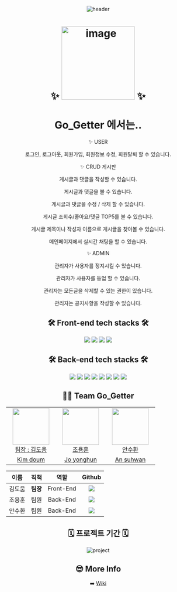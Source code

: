 <div align="center">
  
![header](https://capsule-render.vercel.app/api?type=waving&color=timeGradient&height=200&section=header&text=안녕하세요!%20Team%20Go_Getter입니다.%20🙌&fontSize=36&fontAlign=50&fontAlignY=40)

# ✨  <img width="200" alt="image" src="https://user-images.githubusercontent.com/99451647/157680446-14fa42d3-8183-4b94-90f8-5e47fc07f808.png"> ✨



# Go_Getter 에서는..

✨ USER

로그인, 로그아웃, 회원가입, 회원정보 수정, 회원탈퇴 할 수 있습니다.

✨ CRUD 게시판

게시글과 댓글을 작성할 수 있습니다.

게시글과 댓글을 볼 수 있습니다.

게시글과 댓글을 수정 / 삭제 할 수 있습니다.

게시글 조회수/좋아요/댓글 TOP5를 볼 수 있습니다.

게시글 제목이나 작성자 이름으로 게시글을 찾아볼 수 있습니다.

메인페이지에서 실시간 채팅을 할 수 있습니다.

✨ ADMIN

관리자가 사용자를 정지시킬 수 있습니다.

관리자가 사용자를 등업 할 수 있습니다.

관리자는 모든글을 삭제할 수 있는 권한이 있습니다.
  
관리자는 공지사항을 작성할 수 있습니다.

## 🛠 Front-end tech stacks 🛠

![](https://img.shields.io/badge/html-E34F26?style=for-the-badge&logo=html5&logoColor=white)
![](https://img.shields.io/badge/css3-1572B6?style=for-the-badge&logo=css3&logoColor=white)
![](https://img.shields.io/badge/javascript-F7DF1E?style=for-the-badge&logo=javascript&logoColor=black)
![](https://img.shields.io/badge/axios-A100FF?style=for-the-badge&logo=Accenture&logoColor=lightgreen)

## 🛠 Back-end tech stacks 🛠

![](https://img.shields.io/badge/Node.JS-339933?style=for-the-badge&logo=Node.js&logoColor=white)
![](https://img.shields.io/badge/Express-000000?style=for-the-badge&logo=Express&logoColor=white)
![](https://img.shields.io/badge/Mysql-4479A1?style=for-the-badge&logo=MySQL&logoColor=white)
![](https://img.shields.io/badge/Mysql2-4479A1?style=for-the-badge&logo=MySQL&logoColor=white)
![](https://img.shields.io/badge/jsonwebtoken-000000?style=for-the-badge&logo=JSON-Web-Tokens&logoColor=purple)
![](https://img.shields.io/badge/cookie_Parser-D4AA00?style=for-the-badge&logo=Cookiecutter&logoColor=white)
![](https://img.shields.io/badge/cors-F24C53?style=for-the-badge&logo=Corona-Engine&logoColor=white)
![](https://img.shields.io/badge/dotenv-172B4D?style=for-the-badge&logo=Confluence&logoColor=yellow)

## 🙌🏻 Team Go_Getter

<table>
    <tr>
        <td align="center" width="120px" height="80px">
            <a href="https://github.com/kimhelp"><img height="100px" width="100px" src="https://user-images.githubusercontent.com/90431155/156327966-40b3788e-5ac5-4a2d-9f06-09a8f20d91a3.png" /></a>
            <br />
            <a href="https://github.com/kimhelp">팀장 : 김도움</a>
        </td>
       <td align="center" width="120px" height="80px">
            <a href="https://github.com/cho112"><img height="100px" width="100px" src="https://user-images.githubusercontent.com/90431155/156329849-d4e31b14-58d0-4f22-9658-928c07ee4b70.png" /></a>
            <br />
            <a href="https://github.com/cho112">조용훈</a>
        </td>
        <td align="center" width="120px" height="80px">
            <a href="https://github.com/ash991213"><img height="100px" width="100px" src="https://user-images.githubusercontent.com/90431155/156328028-d508c5d6-e640-4f1b-82b7-6a367e2db953.png" /></a>
            <br />
            <a href="https://github.com/ash991213">안수환</a>
        </td>
    </tr>
    <tr>
      <td align="center">
        <a href="https://github.com/kimhelp">Kim doum</a>
       </td>
      <td align="center">
        <a href="https://github.com/cho112">Jo yonghun</a>
      </td>
      <td align="center">
           <a href="https://github.com/ash991213">An suhwan</a>
        </td>
    </tr>
</table>

|  이름  |   직책   |   역할    |                                                                                                  Github                                                                                                   |
| :----: | :------: | :-------: | :-------------------------------------------------------------------------------------------------------------------------------------------------------------------------------------------------------: |
| 김도움 | **팀장** |  Front-End  |        <a href="https://github.com/kimhelp"><img src="https://img.shields.io/badge/kimhelp-339933?style=flat-square&logo=github&logoColor=white&link=https://github.com/kimhelp"/></a>        |
| 조용훈 |   팀원   |  Back-End | <a href="https://github.com/cho112"><img src="https://img.shields.io/badge/rlatjdgh1-EA4AAA?style=flat-square&logo=github&logoColor=white&link=https://github.com/cho112"/></a> |
| 안수환 |   팀원   | Back-End |    <a href="https://github.com/ash991213"><img src="https://img.shields.io/badge/ash991213-F5792A?style=flat-square&logo=github&logoColor=white&link=https://github.com/ash991213"/></a>

## 🗓 프로젝트 기간 🗓

![project](https://user-images.githubusercontent.com/99451647/157691353-4e04c3c2-ef39-438e-843b-083754eff6f0.png)


## 😎 More Info 
➡️ [Wiki](https://github.com/ash991213/Team_Go_Getter/wiki)

<div>
